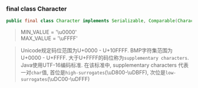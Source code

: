 ### final class Character

```java 
public final class Character implements Serializable, Comparable(Character)
```

> MIN_VALUE = '\u0000'  
> MAX_VALUE = '\uFFFF'  

> Unicode规定码位范围为U+0000 - U+10FFFF. BMP字符集范围为U+0000 - U+FFFF. 大于U+FFFF的码位称为`supplementary characters`. Java使用UTF-16编码标准. 在该标准中, supplementary characters 代表一对`char`值, 首位是`high-surrogates`(\uD800-\uDBFF), 次位是`low-surrogates`(\uDC00-\uDFFF)
